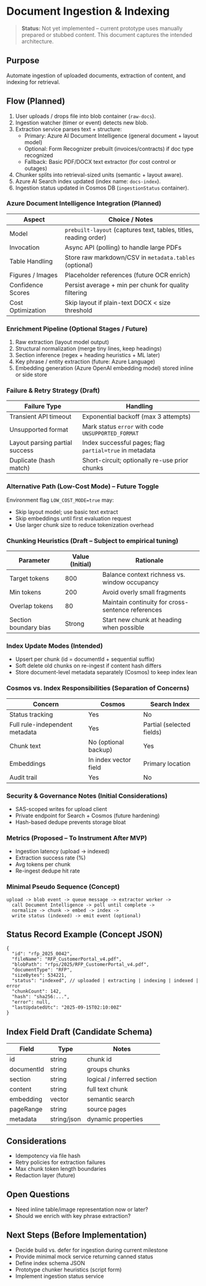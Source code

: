 # Document Ingestion & Indexing

> **Status:** Not yet implemented – current prototype uses manually prepared or stubbed content. This document captures the intended architecture.

## Purpose

Automate ingestion of uploaded documents, extraction of content, and indexing for retrieval.

## Flow (Planned)

1. User uploads / drops file into blob container (`raw-docs`).
2. Ingestion watcher (timer or event) detects new blob.
3. Extraction service parses text + structure:
   - Primary: Azure AI Document Intelligence (general document + layout model)
   - Optional: Form Recognizer prebuilt (invoices/contracts) if doc type recognized
   - Fallback: Basic PDF/DOCX text extractor (for cost control or outages)
4. Chunker splits into retrieval-sized units (semantic + layout aware).
5. Azure AI Search index updated (index name: `docs-index`).
6. Ingestion status updated in Cosmos DB (`ingestionStatus` container).

### Azure Document Intelligence Integration (Planned)

| Aspect | Choice / Notes |
|--------|----------------|
| Model | `prebuilt-layout` (captures text, tables, titles, reading order) |
| Invocation | Async API (polling) to handle large PDFs |
| Table Handling | Store raw markdown/CSV in `metadata.tables` (optional) |
| Figures / Images | Placeholder references (future OCR enrich) |
| Confidence Scores | Persist average + min per chunk for quality filtering |
| Cost Optimization | Skip layout if plain-text DOCX < size threshold |

### Enrichment Pipeline (Optional Stages / Future)

1. Raw extraction (layout model output)
2. Structural normalization (merge tiny lines, keep headings)
3. Section inference (regex + heading heuristics + ML later)
4. Key phrase / entity extraction (future: Azure Language)
5. Embedding generation (Azure OpenAI embedding model) stored inline or side store

### Failure & Retry Strategy (Draft)

| Failure Type | Handling |
|--------------|----------|
| Transient API timeout | Exponential backoff (max 3 attempts) |
| Unsupported format | Mark status `error` with code `UNSUPPORTED_FORMAT` |
| Layout parsing partial success | Index successful pages; flag `partial=true` in metadata |
| Duplicate (hash match) | Short-circuit; optionally re-use prior chunks |

### Alternative Path (Low-Cost Mode) – Future Toggle

Environment flag `LOW_COST_MODE=true` may:

- Skip layout model; use basic text extract
- Skip embeddings until first evaluation request
- Use larger chunk size to reduce tokenization overhead

### Chunking Heuristics (Draft – Subject to empirical tuning)

| Parameter | Value (Initial) | Rationale |
|-----------|-----------------|-----------|
| Target tokens | 800 | Balance context richness vs. window occupancy |
| Min tokens | 200 | Avoid overly small fragments |
| Overlap tokens | 80 | Maintain continuity for cross-sentence references |
| Section boundary bias | Strong | Start new chunk at heading when possible |

### Index Update Modes (Intended)

- Upsert per chunk (id = documentId + sequential suffix)
- Soft delete old chunks on re-ingest if content hash differs
- Store document-level metadata separately (Cosmos) to keep index lean

### Cosmos vs. Index Responsibilities (Separation of Concerns)

| Concern | Cosmos | Search Index |
|---------|--------|--------------|
| Status tracking | Yes | No |
| Full rule-independent metadata | Yes | Partial (selected fields) |
| Chunk text | No (optional backup) | Yes |
| Embeddings | In index vector field | Primary location |
| Audit trail | Yes | No |

### Security & Governance Notes (Initial Considerations)

- SAS-scoped writes for upload client
- Private endpoint for Search + Cosmos (future hardening)
- Hash-based dedupe prevents storage bloat

### Metrics (Proposed – To Instrument After MVP)

- Ingestion latency (upload -> indexed)
- Extraction success rate (%)
- Avg tokens per chunk
- Re-ingest dedupe hit rate

### Minimal Pseudo Sequence (Concept)

```text
upload -> blob event -> queue message -> extractor worker ->
  call Document Intelligence -> poll until complete ->
  normalize -> chunk -> embed -> index ->
  write status (indexed) -> emit event (optional)
```

## Status Record Example (Concept JSON)

```jsonc
{
  "id": "rfp_2025_0042",
  "fileName": "RFP_CustomerPortal_v4.pdf",
  "blobPath": "rfps/2025/RFP_CustomerPortal_v4.pdf",
  "documentType": "RFP",
  "sizeBytes": 534221,
  "status": "indexed", // uploaded | extracting | indexing | indexed | error
  "chunkCount": 142,
  "hash": "sha256:...",
  "error": null,
  "lastUpdatedUtc": "2025-09-15T02:10:00Z"
}
```

## Index Field Draft (Candidate Schema)

| Field | Type | Notes |
|-------|------|-------|
| id | string | chunk id |
| documentId | string | groups chunks |
| section | string | logical / inferred section |
| content | string | full text chunk |
| embedding | vector | semantic search |
| pageRange | string | source pages |
| metadata | string/json | dynamic properties |

## Considerations

- Idempotency via file hash
- Retry policies for extraction failures
- Max chunk token length boundaries
- Redaction layer (future)

## Open Questions

- Need inline table/image representation now or later?
- Should we enrich with key phrase extraction?

## Next Steps (Before Implementation)

- Decide build vs. defer for ingestion during current milestone
- Provide minimal mock service returning canned status
- Define index schema JSON
- Prototype chunker heuristics (script form)
- Implement ingestion status service
